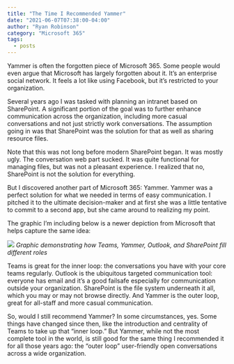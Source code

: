 ```yaml
---
title: "The Time I Recommended Yammer"
date: "2021-06-07T07:38:00-04:00"
author: "Ryan Robinson"
category: "Microsoft 365"
tags:
  - posts
---
```


Yammer is often the forgotten piece of Microsoft 365. Some people would even argue that Microsoft has largely forgotten about it. It’s an enterprise social network. It feels a lot like using Facebook, but it’s restricted to your organization.

Several years ago I was tasked with planning an intranet based on SharePoint. A significant portion of the goal was to further enhance communication across the organization, including more casual conversations and not just strictly work conversations. The assumption going in was that SharePoint was the solution for that as well as sharing resource files.

Note that this was not long before modern SharePoint began. It was mostly ugly. The conversation web part sucked. It was quite functional for managing files, but was not a pleasant experience. I realized that no, SharePoint is not the solution for everything.

But I discovered another part of Microsoft 365: Yammer. Yammer was a perfect solution for what we needed in terms of easy communication. I pitched it to the ultimate decision-maker and at first she was a little tentative to commit to a second app, but she came around to realizing my point.

The graphic I’m including below is a newer depiction from Microsoft that helps capture the same idea:

![](/assets/img/2021/06/yammer-vs-teams.jpg)
_Graphic demonstrating how Teams, Yammer, Outlook, and SharePoint fill different roles_

Teams is great for the inner loop: the conversations you have with your core teams regularly. Outlook is the ubiquitous targeted communication tool: everyone has email and it’s a good failsafe especially for communication outside your organization. SharePoint is the file system underneath it all, which you may or may not browse directly. And Yammer is the outer loop, great for all-staff and more casual communication.

So, would I still recommend Yammer? In some circumstances, yes. Some things have changed since then, like the introduction and centrality of Teams to take up that “inner loop.” But Yammer, while not the most complete tool in the world, is still good for the same thing I recommended it for all those years ago: the “outer loop” user-friendly open conversations across a wide organization.
